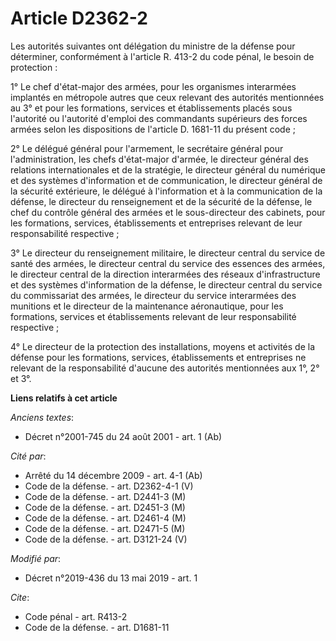 # Article D2362-2

Les autorités suivantes ont délégation du ministre de la défense pour déterminer, conformément à l'article R. 413-2 du code
pénal, le besoin de protection :

1° Le chef d'état-major des armées, pour les organismes interarmées implantés en métropole autres que ceux relevant des
autorités mentionnées au 3° et pour les formations, services et établissements placés sous l'autorité ou l'autorité d'emploi
des commandants supérieurs des forces armées selon les dispositions de l'article D. 1681-11 du présent code ;

2° Le délégué général pour l'armement, le secrétaire général pour l'administration, les chefs d'état-major d'armée, le
directeur général des relations internationales et de la stratégie, le directeur général du numérique et des systèmes
d'information et de communication, le directeur général de la sécurité extérieure, le délégué à l'information et à la
communication de la défense, le directeur du renseignement et de la sécurité de la défense, le chef du contrôle général des
armées et le sous-directeur des cabinets, pour les formations, services, établissements et entreprises relevant de leur
responsabilité respective ;

3° Le directeur du renseignement militaire, le directeur central du service de santé des armées, le directeur central du
service des essences des armées, le directeur central de la direction interarmées des réseaux d'infrastructure et des
systèmes d'information de la défense, le directeur central du service du commissariat des armées, le directeur du service
interarmées des munitions et le directeur de la maintenance aéronautique, pour les formations, services et établissements
relevant de leur responsabilité respective ;

4° Le directeur de la protection des installations, moyens et activités de la défense pour les formations, services,
établissements et entreprises ne relevant de la responsabilité d'aucune des autorités mentionnées aux 1°, 2° et 3°.

**Liens relatifs à cet article**

_Anciens textes_:

  - Décret n°2001-745 du 24 août 2001 - art. 1 (Ab)

_Cité par_:

  - Arrêté du 14 décembre 2009 - art. 4-1 (Ab)
  - Code de la défense. - art. D2362-4-1 (V)
  - Code de la défense. - art. D2441-3 (M)
  - Code de la défense. - art. D2451-3 (M)
  - Code de la défense. - art. D2461-4 (M)
  - Code de la défense. - art. D2471-5 (M)
  - Code de la défense. - art. D3121-24 (V)

_Modifié par_:

  - Décret n°2019-436 du 13 mai 2019 - art. 1

_Cite_:

  - Code pénal - art. R413-2
  - Code de la défense. - art. D1681-11
